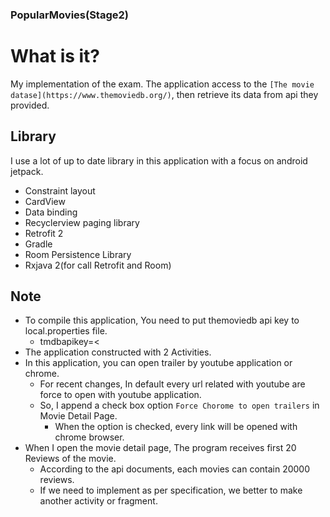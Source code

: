 ### PopularMovies(Stage2)

What is it?
============

My implementation of the exam. 
The application access to the `[The movie datase](https://www.themoviedb.org/)`,
then retrieve its data from api they provided.

Library
------------

I use a lot of up to date library in this application 
with a focus on android jetpack.

+ Constraint layout
+ CardView
+ Data binding
+ Recyclerview paging library
+ Retrofit 2
+ Gradle
+ Room Persistence Library
+ Rxjava 2(for call Retrofit and Room)

Note
------------

+ To compile this application, You need to put themoviedb api key to local.properties file.
    + tmdbapikey=<<your tmdb api key here>
+ The application constructed with 2 Activities.
+ In this application, you can open trailer by youtube application or chrome.
    + For recent changes, In default every url related with youtube are force to open with youtube application.
    + So, I append a check box option `Force Chorome to open trailers` in Movie Detail Page.
        + When the option is checked, every link will be opened with chrome browser.
+ When I open the movie detail page, The program receives first 20 Reviews of the movie.
    + According to the api documents, each movies can contain 20000 reviews.
    + If we need to implement as per specification, we better to make another activity or fragment.
 
